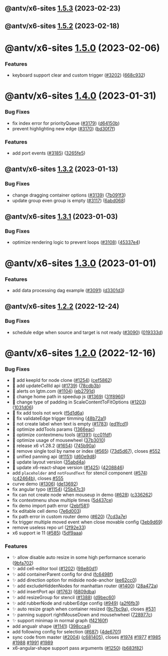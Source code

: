 ## @antv/x6-sites [1.5.3](https://github.com/antvis/x6/compare/@antv/x6-sites@1.5.2...@antv/x6-sites@1.5.3) (2023-02-23)

## @antv/x6-sites [1.5.2](https://github.com/antvis/x6/compare/@antv/x6-sites@1.5.1...@antv/x6-sites@1.5.2) (2023-02-18)

# @antv/x6-sites [1.5.0](https://github.com/antvis/x6/compare/@antv/x6-sites@1.4.1...@antv/x6-sites@1.5.0) (2023-02-06)


### Features

* keyboard support clear and custom trigger ([#3202](https://github.com/antvis/x6/issues/3202)) ([668c932](https://github.com/antvis/x6/commit/668c93242fbcebb987cccc3dcfd56982f7c66252))

# @antv/x6-sites [1.4.0](https://github.com/antvis/x6/compare/@antv/x6-sites@1.3.2...@antv/x6-sites@1.4.0) (2023-01-31)


### Bug Fixes

* fix index error for priorityQueue ([#3179](https://github.com/antvis/x6/issues/3179)) ([d64150b](https://github.com/antvis/x6/commit/d64150bfadf10fe21f44734a0267261260b8c53b))
* prevent highlighting new edge ([#3170](https://github.com/antvis/x6/issues/3170)) ([bd30f7f](https://github.com/antvis/x6/commit/bd30f7f61de530a9b6671aaedd4be2e026de8d44))


### Features

* add port events ([#3185](https://github.com/antvis/x6/issues/3185)) ([3265fe5](https://github.com/antvis/x6/commit/3265fe5b983f22e34d60c647212824961ecfdab5))

## @antv/x6-sites [1.3.2](https://github.com/antvis/x6/compare/@antv/x6-sites@1.3.1...@antv/x6-sites@1.3.2) (2023-01-13)


### Bug Fixes

* change dragging container options ([#3139](https://github.com/antvis/x6/issues/3139)) ([7b091f3](https://github.com/antvis/x6/commit/7b091f35dee147c5e7bf97577e14e11ceb7e8e3d))
* update group even group is empty ([#3117](https://github.com/antvis/x6/issues/3117)) ([6abd068](https://github.com/antvis/x6/commit/6abd0683eab22eb0fa1a4702642ab76b91320694))

## @antv/x6-sites [1.3.1](https://github.com/antvis/x6/compare/@antv/x6-sites@1.3.0...@antv/x6-sites@1.3.1) (2023-01-03)


### Bug Fixes

* optimize rendering logic to prevent loops ([#3108](https://github.com/antvis/x6/issues/3108)) ([45337e4](https://github.com/antvis/x6/commit/45337e4a62224aaffd60fc8b2670a071c5560796))

# @antv/x6-sites [1.3.0](https://github.com/antvis/X6/compare/@antv/x6-sites@1.2.2...@antv/x6-sites@1.3.0) (2023-01-01)


### Features

* add data processing dag example ([#3091](https://github.com/antvis/X6/issues/3091)) ([d3301d3](https://github.com/antvis/X6/commit/d3301d33d575269d9219ab1337a2ec1785d61494))

## @antv/x6-sites [1.2.2](https://github.com/antvis/X6/compare/@antv/x6-sites@1.2.1...@antv/x6-sites@1.2.2) (2022-12-24)


### Bug Fixes

* schedule edge when source and target is not ready ([#3090](https://github.com/antvis/X6/issues/3090)) ([019333d](https://github.com/antvis/X6/commit/019333d79d7f22c44c400f29d501497f4323af1a))

# @antv/x6-sites [1.2.0](https://github.com/antvis/X6/compare/@antv/x6-sites@1.1.2...@antv/x6-sites@1.2.0) (2022-12-16)


### Bug Fixes

* 🐛 add keepId for node clone ([#1254](https://github.com/antvis/X6/issues/1254)) ([cef5862](https://github.com/antvis/X6/commit/cef58628902aa97efa62f022203ebcaca3639092))
* 🐛 add updateCellId api ([#1739](https://github.com/antvis/X6/issues/1739)) ([78cdb3b](https://github.com/antvis/X6/commit/78cdb3bd56e7655ffcb2e5046d00f5d4f932cd3c))
* 🐛 alerts on lgtm.com ([#1104](https://github.com/antvis/X6/issues/1104)) ([eb2791d](https://github.com/antvis/X6/commit/eb2791dee16440d8c8600b7819552892c2ce2c02))
* 🐛 change home path in speedup js ([#1369](https://github.com/antvis/X6/issues/1369)) ([31f8960](https://github.com/antvis/X6/commit/31f8960e72b0567bb13683e51db8b97207604c0b))
* 🐛 change type of padding in ScaleContentToFitOptions ([#1203](https://github.com/antvis/X6/issues/1203)) ([1031d06](https://github.com/antvis/X6/commit/1031d0653b4641adfc27b7572b57d23fec0cc182))
* 🐛 fix add tools not work ([f5d1d6a](https://github.com/antvis/X6/commit/f5d1d6a326021247ee8967675fc9490ddbb6d0aa))
* 🐛 fix validateEdge trigger timming ([48b72a1](https://github.com/antvis/X6/commit/48b72a1332d536a8b640fbfc6a3e4c463f5b79bc))
* 🐛 not create label when text is empty ([#1783](https://github.com/antvis/X6/issues/1783)) ([ed1fcd1](https://github.com/antvis/X6/commit/ed1fcd1f26601150d1b7913b8eaaf329a958af53))
* 🐛 optimize addTools params ([1366eac](https://github.com/antvis/X6/commit/1366eac7f554ede24db6c558c581142ecb7c1a37))
* 🐛 optimize contextmenu tools ([#1391](https://github.com/antvis/X6/issues/1391)) ([cc01fdf](https://github.com/antvis/X6/commit/cc01fdf208f4fbd283a6ce3d7a106716e8e10300))
* 🐛 optimize usage of mousewheel ([37b3010](https://github.com/antvis/X6/commit/37b3010f763926fbd04d822e74238f6e206c024c))
* 🐛 release x6 v1.28.2 ([#1654](https://github.com/antvis/X6/issues/1654)) ([745b90a](https://github.com/antvis/X6/commit/745b90ac94dbbd9443ecf1456e6a5aa9eb646594))
* 🐛 remove single tool by name or index ([#565](https://github.com/antvis/X6/issues/565)) ([73d5d67](https://github.com/antvis/X6/commit/73d5d67541d4950a9c362a3bc7c7e6200640b40f)), closes [#552](https://github.com/antvis/X6/issues/552)
* 🐛 unified panning api ([#1151](https://github.com/antvis/X6/issues/1151)) ([d60e9d8](https://github.com/antvis/X6/commit/d60e9d882dfa85bf39b47ba75a6379b5cbd1a965))
* 🐛 update layout version ([35abd4a](https://github.com/antvis/X6/commit/35abd4a04d04d2f4ff84cf2604f39b69f5303f8e))
* 🐛 update x6-react-shape version ([#1425](https://github.com/antvis/X6/issues/1425)) ([4208846](https://github.com/antvis/X6/commit/4208846337326d8983f1662faa8da67efd8568b4))
* add `placeholder` and `notFoundText` for stencil component ([#574](https://github.com/antvis/X6/issues/574)) ([c42464b](https://github.com/antvis/X6/commit/c42464b376835dc5c4e2139582fbe09df4183153)), closes [#555](https://github.com/antvis/X6/issues/555)
* curve demo ([#1306](https://github.com/antvis/X6/issues/1306)) ([de13692](https://github.com/antvis/X6/commit/de1369282f00e24180c7269e3373e67ae79aa338))
* fix angular typo ([#1154](https://github.com/antvis/X6/issues/1154)) ([25b47c3](https://github.com/antvis/X6/commit/25b47c39b9d036a6d55a28450792d4f788bf903f))
* fix can not create node when mouseup in demo ([#628](https://github.com/antvis/X6/issues/628)) ([c336262](https://github.com/antvis/X6/commit/c336262cc7d1697a2a5f8e8ff229767415f136e0))
* fix contextmenu show multiple times ([5d437ce](https://github.com/antvis/X6/commit/5d437cef07427bf9f2cbae9b2e08dd4a6544ff70))
* fix demo import path error ([2ebf581](https://github.com/antvis/X6/commit/2ebf581dc1ec9c5ee4501917a7cbddbbb4b69c0f))
* fix editable cell demo ([7e6d003](https://github.com/antvis/X6/commit/7e6d003d7d937c35a41ed326cdb1d78041826da9))
* fix path error in custom router demo ([#620](https://github.com/antvis/X6/issues/620)) ([7cd3a7e](https://github.com/antvis/X6/commit/7cd3a7e57d772481ad33949ee832a36aab59ef3a))
* fix trigger multiple moved event when close movable config ([3eb9d69](https://github.com/antvis/X6/commit/3eb9d6934efc5d73f7dd830d169a166ccb7bd9ac))
* remove useless repo url ([2f92e33](https://github.com/antvis/X6/commit/2f92e33d0e42801624b9e32f3e508445ed34e6d0))
* x6 support ie 11 ([#585](https://github.com/antvis/X6/issues/585)) ([5df9aaa](https://github.com/antvis/X6/commit/5df9aaaa88f943402d18fed6b7e5ae0abd5ed9b9))


### Features

* ✨  allow disable auto resize in some high performance scenario ([9bfa702](https://github.com/antvis/X6/commit/9bfa7025c05b29c0774a499d88961a9cf4394dda))
* ✨ add cell-editor tool ([#1202](https://github.com/antvis/X6/issues/1202)) ([98e80d1](https://github.com/antvis/X6/commit/98e80d10c9bfbd0c8486944dd212db2db731a225))
* ✨ add containerParent config for dnd ([fc6498f](https://github.com/antvis/X6/commit/fc6498f6e2d52d05eab6790851c3437c6c28ee2b))
* ✨ add direction option for midside node-anchor ([ee62cc0](https://github.com/antvis/X6/commit/ee62cc07ba706037e0a10e08d5440472e1ce97c9))
* ✨ add excludeHiddenNodes for manhattan router ([#1400](https://github.com/antvis/X6/issues/1400)) ([28a472a](https://github.com/antvis/X6/commit/28a472ab8e3097ffd12be0fb8909c084156e5afd))
* ✨ add insertPort api ([#1763](https://github.com/antvis/X6/issues/1763)) ([6809dba](https://github.com/antvis/X6/commit/6809dba2d86308d0b315d0c6164f91d80e8a40ff))
* ✨ add resizeGroup for stencil ([#1388](https://github.com/antvis/X6/issues/1388)) ([d9bec60](https://github.com/antvis/X6/commit/d9bec60ce3819f45151ac8d1336e2ae94842d3d4))
* ✨ add rubberNode and rubberEdge config ([#949](https://github.com/antvis/X6/issues/949)) ([a2f6fb3](https://github.com/antvis/X6/commit/a2f6fb38d03ecac123f006ed33b3f71da7952355))
* ✨ auto resize graph when container resized ([9c7bc9a](https://github.com/antvis/X6/commit/9c7bc9a4bb210451283663cd99a29bd6c79e2ec4)), closes [#531](https://github.com/antvis/X6/issues/531)
* ✨ panning support rightMouseDown and mousehwheel ([728977c](https://github.com/antvis/X6/commit/728977c5843a9868736e7f2f3b9d0d77e8837d3c))
* ✨ support minimap in normal graph ([f42160f](https://github.com/antvis/X6/commit/f42160f8259ca7cf290fe8a431a5fe1900b729a8))
* add angualr shape ([#1141](https://github.com/antvis/X6/issues/1141)) ([398cca4](https://github.com/antvis/X6/commit/398cca43d3697c97f32f831b5fec73e416c0d733))
* add following config for selection ([#687](https://github.com/antvis/X6/issues/687)) ([4de6701](https://github.com/antvis/X6/commit/4de6701c0b29f8e71293403b5b813bb64a27f3a5))
* sync code from master ([#2004](https://github.com/antvis/X6/issues/2004)) ([c681405](https://github.com/antvis/X6/commit/c68140504bd21f654870f3d2fc1ad2f16f1113c8)), closes [#1974](https://github.com/antvis/X6/issues/1974) [#1977](https://github.com/antvis/X6/issues/1977) [#1985](https://github.com/antvis/X6/issues/1985) [#1988](https://github.com/antvis/X6/issues/1988) [#1991](https://github.com/antvis/X6/issues/1991) [#1989](https://github.com/antvis/X6/issues/1989)
* x6-angular-shape support pass arguments ([#1250](https://github.com/antvis/X6/issues/1250)) ([b683f82](https://github.com/antvis/X6/commit/b683f82d70c05f993db46394bcc50d221b02443e))
